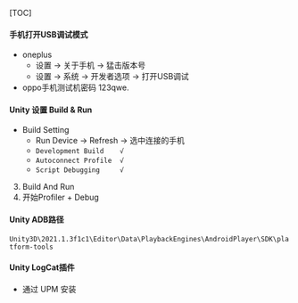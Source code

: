[TOC]

#### 手机打开USB调试模式

- oneplus
    - 设置 -> 关于手机 -> 猛击版本号
    - 设置 -> 系统 -> 开发者选项 -> 打开USB调试
- oppo手机测试机密码 123qwe.

#### Unity 设置 Build & Run

- Build Setting 
    - Run Device -> Refresh -> 选中连接的手机
    - `Development Build    √`
    - `Autoconnect Profile  √`
    - `Script Debugging     √`

3. Build And Run
4. 开始Profiler + Debug



#### Unity ADB路径 

`Unity3D\2021.1.3f1c1\Editor\Data\PlaybackEngines\AndroidPlayer\SDK\platform-tools`



#### Unity LogCat插件

- 通过 UPM 安装

